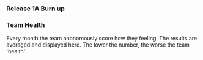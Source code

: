 ### Release 1A Burn up
<div id="chart"></div>
<script>
var chart = c3.generate({

axis: {
x: {
label: 'Your X Axis'
}
},

data: {
x: 'x',
columns: [
['x', 1, 2, 3, 4, 5, 6,7],
['done', 15.3, 15, 16, 0, 0, 0, 0],
['to do', 42.8, 40, 29, 0, 0, 0, 0],
['required', 7, 16, 21, 27, 33, 40, 47],
],

type: 'bar',
types: {
required: 'line',
},

groups: [ 
['to do','done'] ] 
},

legend: {
position: 'right'
},

bindto: '#chart'

});
</script>



### Team Health
<div id="chart1"></div>
<script>
var chart = c3.generate({

data: {
columns: [
['data1', 2.8, 3.3],
['data2', 2.8, 4.0],
['data3', 3.2, 3.5],
['data4', 3.2, 3.8],
['data5', 3.0, 4.5],
['data6', 3.0, 3.8],
['data7', 3.4, 2.8],
['data8', 3.4, 3.5],
['data9', 2.6, 3.5],
['data10', 4.0, 4.0],
['data11', 3.2, 3.8],
['data12', 3.6, 3.0]
],

names: {
data1: 'I am not happy with my working environment',
data2: 'I dont know whats going on',
data3: 'I dont feel I can raise anything with the whole team',
data4: 'I dont feel my voice is being heard',
data5: 'I dont feel my work contributes to the goal',
data6: 'I dont feel supported by my team',
data7: 'I dont get enough time to tackle technical debt',
data8: 'I dont get time to improve my skills/knowledge',
data9: 'I dont know what work is next',
data10:'I dont understand the work that I am doing',
data11:'I feel like I am working on my own',
data12:'I feel like work is being pushed on me'
},

types: {
data1: 'area-spline',
data2: 'area-spline',
data3: 'area-spline',
data4: 'area-spline',
data5: 'area-spline',
data6: 'area-spline',
data7: 'area-spline',
data8: 'area-spline',
data9: 'area-spline',
data10: 'area-spline',
data11: 'area-spline',
data12: 'area-spline'
},

groups: 
[['data1', 'data2', 'data3', 'data4', 'data5', 'data6', 'data7', 'data8', 'data9','data10','data11','data12']]
},

legend: {
position: 'right'
},

bindto: '#chart1'

});
</script>
Every month the team anonomously score how they feeling. The results are averaged and displayed here. The lower the number, the worse the team 'health'.
